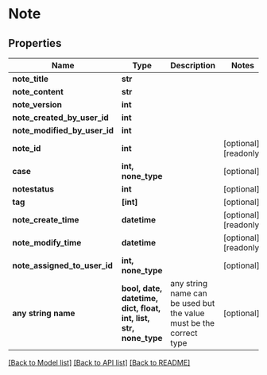 # Note


## Properties
Name | Type | Description | Notes
------------ | ------------- | ------------- | -------------
**note_title** | **str** |  | 
**note_content** | **str** |  | 
**note_version** | **int** |  | 
**note_created_by_user_id** | **int** |  | 
**note_modified_by_user_id** | **int** |  | 
**note_id** | **int** |  | [optional] [readonly] 
**case** | **int, none_type** |  | [optional] 
**notestatus** | **int** |  | [optional] 
**tag** | **[int]** |  | [optional] 
**note_create_time** | **datetime** |  | [optional] [readonly] 
**note_modify_time** | **datetime** |  | [optional] [readonly] 
**note_assigned_to_user_id** | **int, none_type** |  | [optional] 
**any string name** | **bool, date, datetime, dict, float, int, list, str, none_type** | any string name can be used but the value must be the correct type | [optional]

[[Back to Model list]](../README.md#documentation-for-models) [[Back to API list]](../README.md#documentation-for-api-endpoints) [[Back to README]](../README.md)


